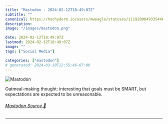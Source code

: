 ```yaml
---
title: "Mastodon - 2024-02-12T18:49:07Z"
subtitle: ""
canonical: https://hachyderm.io/users/mweagle/statuses/111920004933544697
description:
image: "/images/mastodon.png"

date: 2024-02-12T18:49:07Z
lastmod: 2024-02-12T18:49:07Z
image: ""
tags: ["Social Media"]

categories: ["mastodon"]
# generated: 2024-03-10T12:55:46-07:00
---
```

![Mastodon](/images/mastodon.png)

<p>Oatmeal-making thought: interesting that goals must be SMART, but expectations are expected to be unreasonable.</p>


###### [Mastodon Source 🐘](https://hachyderm.io/@mweagle/111920004933544697)

___
